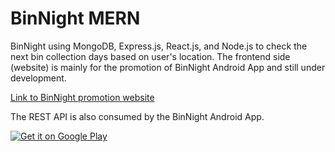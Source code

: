 # BinNight MERN #
BinNight using MongoDB, Express.js, React.js, and Node.js to check the next bin collection days based on user's location. The frontend side (website) is mainly for the promotion of BinNight Android App and still under development. 

[Link to BinNight promotion website](https://www.bin-night.com)

The REST API is also consumed by the BinNight Android App.

<a href='https://play.google.com/store/apps/details?id=com.binnight.bincollectionapp&pcampaignid=pcampaignidMKT-Other-global-all-co-prtnr-py-PartBadge-Mar2515-1'><img alt='Get it on Google Play' src='https://play.google.com/intl/en_us/badges/static/images/badges/en_badge_web_generic.png'/></a>

